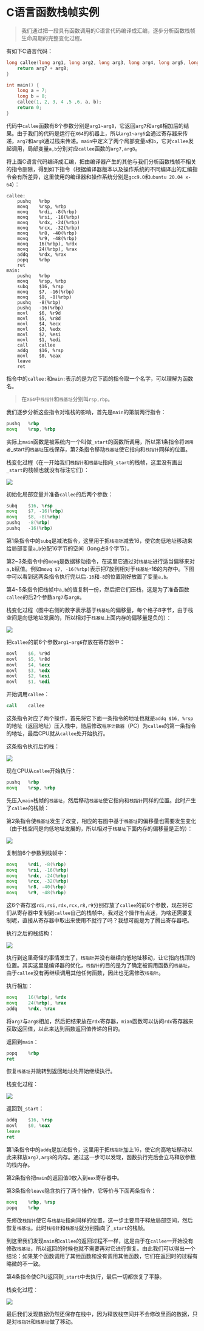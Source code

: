 # C语言函数栈帧实例

> 我们通过把一段具有函数调用的C语言代码编译成汇编，逐步分析函数栈帧生命周期的完整变化过程。



有如下C语言代码：

```c
long callee(long arg1, long arg2, long arg3, long arg4, long arg5, long arg6, long arg7, long arg8) {
    return arg7 + arg8;
}

int main() {
    long a = 7;
    long b = 8;
    callee(1, 2, 3, 4 ,5 ,6, a, b);
    return 0;
}
```

代码中`callee`函数有8个参数分别是`arg1~arg8`，它返回`arg7`和`arg8`相加后的结果。由于我们的代码是运行在`X64`的机器上，所以`arg1~arg6`会通过寄存器来传递，`arg7`和`arg8`通过栈来传递。`main`中定义了两个局部变量`a`和`b`，它对`callee`发起调用，局部变量`a,b`分别对应`callee`函数的`arg7,arg8`。

将上面C语言代码编译成汇编，把由编译器产生的其他与我们分析函数栈帧不相关的指令删除，得到如下指令（根据编译器版本以及操作系统的不同编译出的汇编指令会有所差异，这里使用的编译器和操作系统分别是`gcc9.0`和`ubuntu 20.04 x-64`）：

```ASM
callee:
    pushq	%rbp
    movq	%rsp, %rbp
    movq	%rdi, -8(%rbp)
    movq	%rsi, -16(%rbp)
    movq	%rdx, -24(%rbp)
    movq	%rcx, -32(%rbp)
    movq	%r8, -40(%rbp)
    movq	%r9, -48(%rbp)
    movq	16(%rbp), %rdx
    movq	24(%rbp), %rax
    addq	%rdx, %rax
    popq	%rbp
    ret
main:
    pushq	%rbp
    movq	%rsp, %rbp
    subq	$16, %rsp
    movq	$7, -16(%rbp)
    movq	$8, -8(%rbp)
    pushq	-8(%rbp)
    pushq	-16(%rbp)
    movl	$6, %r9d
    movl	$5, %r8d
    movl	$4, %ecx
    movl	$3, %edx
    movl	$2, %esi
    movl	$1, %edi
    call	callee
    addq	$16, %rsp
    movl	$0, %eax
    leave
    ret
```

指令中的`callee:`和`main:`表示的是为它下面的指令取一个名字，可以理解为函数名。

> 在`X64`中`栈指针`和`栈基址`分别叫`rsp,rbp`。

我们逐步分析这些指令对堆栈的影响，首先是`main`的第前两行指令：

```asm
pushq	%rbp
movq	%rsp, %rbp
```

实际上`main`函数是被系统内一个叫做`_start`的函数所调用，所以第1条指令将`调用者`_start的`栈基址`压栈保存，第2条指令移动`栈基址`使它指向和`栈指针`同样的位置。

栈变化过程（在一开始我们`栈指针`和`栈基址`指向`_start`的栈帧，这里没有画出`_start`的栈帧也就没有标注它们）：

![](https://image.coder.cat/stack22.png)



初始化局部变量并准备`callee`的后两个参数：

```asm
subq	$16, %rsp
movq	$7, -16(%rbp)
movq	$8, -8(%rbp)
pushq	-8(%rbp)
pushq	-16(%rbp)
```

第1条指令中的`subq`是减法指令，这里用于把`栈指针`减去16，使它向低地址移动来给局部变量`a,b`分配16字节的空间（long占8个字节）。

第2~3条指令中的`movq`是数据移动指令，在这里它通过对`栈基址`进行适当偏移来对`a,b`赋值。例如`movq $7, -16(%rbp)`表示把7放到相对于`栈基址`-16的内存中。下图中可以看到这两条指令执行完以后`-16`和`-8`的位置刚好放置了变量`a,b`。

第4~5条指令把栈帧中`a,b`的值复制一份，然后把它们压栈，这是为了准备函数`callee`的后2个参数`arg7`与`arg8`。

栈变化过程（图中右侧的数字表示基于`栈基址`的偏移量，每个格子8字节，由于栈空间是向低地址发展的，所以相对于`栈基址`上面内存的偏移量是负的）：

![](https://image.coder.cat/stack23.png)





把`callee`的前6个参数`arg1~arg6`存放在寄存器中：

```asm
movl	$6, %r9d
movl	$5, %r8d
movl	$4, %ecx
movl	$3, %edx
movl	$2, %esi
movl	$1, %edi
```


开始调用`callee`：

```asm
call	callee
```

这条指令对应了两个操作，首先将它下面一条指令的地址也就是`addq $16, %rsp`的地址（返回地址）压入栈中，随后修改`程序计数器`（PC）为`callee`的第一条指令的地址，最后CPU就从`callee`处开始执行。

这条指令执行后的栈：

![](https://image.coder.cat/stack24.png)

现在CPU从`callee`开始执行：

```asm
pushq	%rbp
movq	%rsp, %rbp
```

先压入`main`栈帧的`栈基址`，然后移动`栈基址`使它指向和`栈指针`同样的位置。此时产生了`callee`的栈帧：

第2条指令使`栈基址`发生了改变，相应的右图中基于`栈基址`的偏移量也需要发生变化（由于栈空间是向低地址发展的，所以相对于`栈基址`下面内存的偏移量是正的）：

![](https://image.coder.cat/stack25.png)



复制前6个参数到栈帧中：

```asm
movq	%rdi, -8(%rbp)
movq	%rsi, -16(%rbp)
movq	%rdx, -24(%rbp)
movq	%rcx, -32(%rbp)
movq	%r8, -40(%rbp)
movq	%r9, -48(%rbp)
```

这6个寄存器`rdi,rsi,rdx,rcx,r8,r9`分别存放了`callee`的前6个参数，现在将它们从寄存器中复制到`callee`自己的栈帧中。我对这个操作有点迷，为啥还需要复制呢，直接从寄存器中取出来使用不就行了吗？我想可能是为了腾出寄存器吧。

执行之后的栈结构：

![](https://image.coder.cat/stack26.png)

执行到这里奇怪的事情发生了，`栈指针`并没有继续向低地址移动，让它指向栈顶的位置。其实这里是编译器的优化，`栈指针`的目的是为了确定被调用函数的`栈基址`，由于`callee`没有再继续调用其他任何函数，因此也无需修改`栈指针`。



执行相加：

```asm
movq    16(%rbp), %rdx
movq	24(%rbp), %rax
addq	%rdx, %rax
```

将`arg7`与`arg8`相加，然后把结果放在`rdx`寄存器，`mian`函数可以访问`rdx`寄存器来获取返回值，以此来达到函数返回值传递的目的。



返回到`main`：

```asm
popq	%rbp
ret
```

恢复`栈基址`并跳转到返回地址处开始继续执行。

栈变化过程：

![](https://image.coder.cat/stack27.png)





返回到`_start`：

```asm
addq	$16, %rsp
movl	$0, %eax
leave
ret
```

第1条指令中的`addq`是加法指令，这里用于把`栈指针`加上16，使它向高地址移动以此来释放`arg7,arg8`的内存。通过这一步可以发现，函数执行完后会立马释放参数的栈内存。

第2条指令把`main`的返回值0放入到`eax`寄存器中。

第3条指令`leave`隐含执行了两个操作，它等价与下面两条指令：

```asm
movq	%rbp, %rsp
popq	%rbp
```

先修改`栈指针`使它与`栈基址`指向同样的位置，这一步主要用于释放局部空间，然后恢复`栈基址`。此时`栈指针`和`栈基址`就分别指向了`_start`的栈帧。

到这里我们发现`main`和`callee`的返回过程不一样，这是由于在`callee`一开始没有修改`栈基址`，所以返回的时候也就不需要再对它进行恢复。由此我们可以得出一个结论：如果某个函数调用了其他函数和没有调用其他函数，它们在返回时的过程有略微的不一致。

第4条指令使CPU返回到`_start`中去执行，最后一切都恢复了平静。

栈变化过程：

![](https://image.coder.cat/stack28.png)



最后我们发现数据仍然还保存在栈中，因为释放栈空间并不会修改里面的数据，只是对`栈指针`和`栈基址`做了移动。
